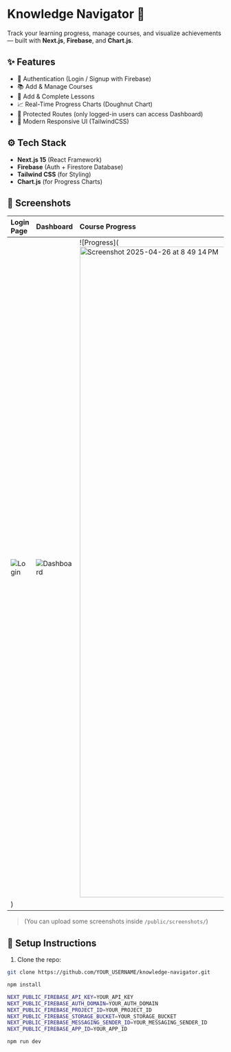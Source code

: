 # Knowledge Navigator 🚀

Track your learning progress, manage courses, and visualize achievements — built with **Next.js**, **Firebase**, and **Chart.js**.

## ✨ Features

- 🔐 Authentication (Login / Signup with Firebase)
- 📚 Add & Manage Courses
- 📝 Add & Complete Lessons
- 📈 Real-Time Progress Charts (Doughnut Chart)
- 🧠 Protected Routes (only logged-in users can access Dashboard)
- 🎨 Modern Responsive UI (TailwindCSS)

## ⚙️ Tech Stack

- **Next.js 15** (React Framework)
- **Firebase** (Auth + Firestore Database)
- **Tailwind CSS** (for Styling)
- **Chart.js** (for Progress Charts)

## 📸 Screenshots

| Login Page | Dashboard | Course Progress |
|:---|:---|:---|
| ![Login](https://github.com/user-attachments/assets/f2e49f5e-2c22-4580-a5ae-232336c96d7c) | ![Dashboard](<img width="1512" alt="Screenshot 2025-04-26 at 8 50 47 PM" src="https://github.com/user-attachments/assets/69166616-8216-411a-a976-fb10321343df" />) | ![Progress](<img width="1512" alt="Screenshot 2025-04-26 at 8 49 14 PM" src="https://github.com/user-attachments/assets/b592076b-9cb0-4286-a78b-0b4cfdaa9b18" />
) |



> (You can upload some screenshots inside `/public/screenshots/`)

## 🚀 Setup Instructions

1. Clone the repo:

```bash
git clone https://github.com/YOUR_USERNAME/knowledge-navigator.git

npm install

NEXT_PUBLIC_FIREBASE_API_KEY=YOUR_API_KEY
NEXT_PUBLIC_FIREBASE_AUTH_DOMAIN=YOUR_AUTH_DOMAIN
NEXT_PUBLIC_FIREBASE_PROJECT_ID=YOUR_PROJECT_ID
NEXT_PUBLIC_FIREBASE_STORAGE_BUCKET=YOUR_STORAGE_BUCKET
NEXT_PUBLIC_FIREBASE_MESSAGING_SENDER_ID=YOUR_MESSAGING_SENDER_ID
NEXT_PUBLIC_FIREBASE_APP_ID=YOUR_APP_ID

npm run dev
